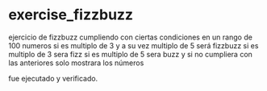 # exercise_fizzbuzz

ejercicio de fizzbuzz cumpliendo con ciertas condiciones en un rango de 100 numeros
si es multiplo de 3 y a su vez multiplo de 5 será fizzbuzz
si es multiplo de 3 sera fizz 
si es multiplo de 5 sera buzz
y si no cumpliera con las anteriores solo mostrara los números

fue ejecutado y verificado.
